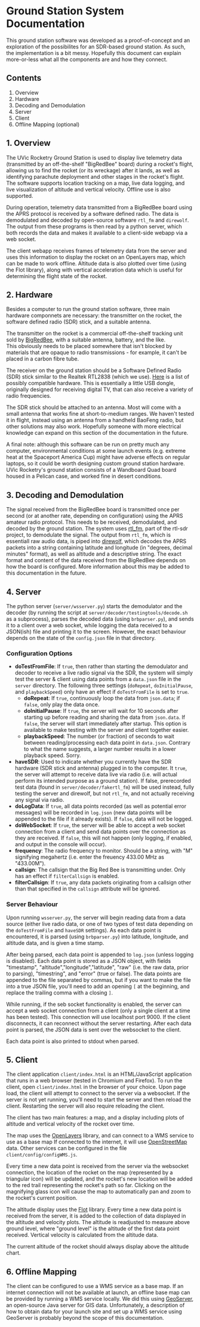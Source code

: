# Ground Station System Documentation

This ground station software was developed as a proof-of-concept and an exploration of the possibilites
for an SDR-based ground station.  As such, the implementation is a bit messy.  Hopefully this
document can explain more-or-less what all the components are and how they connect.

## Contents
 1. Overview
 2. Hardware
 3. Decoding and Demodulation
 4. Server
 5. Client
 6. Offline Mapping (optional)

## 1. Overview

The UVic Rocketry Ground Station is used to display live telemetry data (transmitted by
an off-the-shelf "BigRedBee" board) during a rocket's flight, allowing us to find the rocket
(or its wreckage) after it lands, as well as identifying parachute deployment and other stages
in the rocket's flight.  The software supports location tracking on a map, live data logging, and
live visualization of altitude and vertical velocity.  Offline use is also supported.

During operation, telemetry data transmitted from a BigRedBee board using the APRS protocol is
received by a software defined radio.  The data is demodulated and decoded by open-source software
`rtl_fm` and `direwolf`.  The output from these programs is then read by a python server, which
both records the data and makes it available to a client-side webapp via a web socket.

The client webapp receives frames of telemetry data from the server and uses this information to
display the rocket on an OpenLayers map, which can be made to work offline.  Altitude data is
also plotted over time (using the Flot library), along with vertical acceleration data which
is useful for determining the flight state of the rocket.

## 2. Hardware

Besides a computer to run the ground station software, three main hardware componnets are necessary:
the transmitter on the rocket, the software defined radio (SDR) stick, and a suitable antenna.

The transmitter on the rocket is a commercial off-the-shelf tracking unit sold by 
[BigRedBee](http://www.bigredbee.com/), with a suitable antenna, battery, and the like.  
This obviously needs to be placed somewhere that isn't blocked by materials that are opaque to radio
transmissions - for example, it can't be placed in a carbon fibre tube.

The receiver on the ground station should be a Software Defined Radio (SDR) stick similar to the
Realtek RTL2838 (which we use).  [Here](http://www.rtlsdr.com/2012/04/rtlsdr-compatibility-list/) 
is a list of possibly compatible hardware.  This is essentially a little USB dongle, originally
designed for receiving digital TV, that can also receive a variety of radio frequencies.

The SDR stick should be attached to an antenna.  Most will come with a small antenna that works fine
at short-to-medium ranges.  We haven't tested it in flight, instead using an antenna from a handheld
BaoFeng radio, but other solutions may also work.  Hopefully someone with more electrical knowledge can
expand on this section of the documentation in the future.

A final note: although this software can be run on pretty much any computer, environmental conditions
at some launch events (e.g. extreme heat at the Spaceport America Cup) might have adverse effects on
regular laptops, so it could be worth designing custom ground station hardware.  UVic Rocketry's ground 
station consists of a Wandboard Quad board housed in a Pelican case, and worked fine in desert conditions.

## 3. Decoding and Demodulation

The signal received from the BigRedBee board is transmitted once per second (or at another rate, depending
on configuration) using the APRS amateur radio protocol.  This needs to be received, demodulated, and
decoded by the ground station. The system uses [rtl\_fm](http://kmkeen.com/rtl-demod-guide/), part of the 
rtl-sdr project, to demodulate the signal.  The output from `rtl_fm`, which is essentiall raw audio data, is
piped into [direwolf](https://github.com/wb2osz/direwolf), which decodes the APRS packets into a
string containing latitude and longitude (in "degrees, decimal minutes" format), as well as altitude and
a descriptive string.  The exact format and content of the data received from the BigRedBee depends on how
the board is configured.  More information about this may be added to this documentation in the future.

## 4. Server

The python server (`server/wsserver.py`) starts the demodulator and the decoder (by running the script
at `server/decoder/testingtools/decode.sh` as a subprocess), parses the decoded data
(using `brbparser.py`), and sends it to a client over a web socket, 
while logging the data received to a JSON(ish) file 
and printing it to the screen.  However, the exact behaviour depends on the state of the `config.json`
file in that directory.

### Configuration Options

- **doTestFromFile**: If `true`, then rather than starting the demodulator and decoder to receive a live
radio signal via the SDR, the system will simply test the server & client using data points from a 
`data.json` file in the `server` directory.  The following three settings (`doRepeat`, `doInitialPause`,
and `playbackSpeed`) only have an effect if `doTestFromFile` is set to `true`.
  + **doRepeat**: If `true`, continuously loop the data from `json.data`; if `false`, only play the data 
once.
  + **doInitialPause**: If `true`, the server will wait for 10 seconds after starting up before reading and
sharing the data from `json.data`.  If `false`, the server will start immediately after startup.  This
option is available to make testing with the server and client together easier.
  + **playbackSpeed**: The number (or fraction) of seconds to wait between reading/processing each data
point in `data.json`.  Contrary to what the name suggests, a larger number results in a lower playback
speed.  Sorry.
- **haveSDR**: Used to indicate whether you currently have the SDR hardware (SDR stick and antenna)
plugged in to the computer.  It `true`, the server will attempt to receive data live via radio (i.e.
will actual perform its intended purpose as a ground station).  If false,
prerecorded test data (found in `server/decoder/fakertl_fm`) will be used instead, fully testing the
server and direwolf, but not `rtl_fm`, and not actually receiving any signal via radio.
- **doLogData**: If `true`, all data points recorded (as well as potential error messages) will be recorded
in `log.json` (new data points will be appended to the file if it already exists).  If `false`, data will
not be logged.
- **doWebSocket**: If `true`, the server will be able to accept a web socket connection from a client and
send data points over the connection as they are received.  If `false`, this will not happen (only logging,
if enabled, and output in the console will occur).
- **frequency**: The radio frequency to monitor.  Should be a string, with "M" signifying megahertz (i.e.
enter the freuency 433.00 MHz as "433.00M").
- **callsign**: The callsign that the Big Red Bee is transmitting under.  Only has an effect if 
`filterCallsign` is enabled.
- **filterCallsign**: If `true`, any data packets originating from a callsign other than that specified
in the `callsign` attribute will be ignored.

### Server Behaviour

Upon running `wsserver.py`, the server will begin reading data from a data source (either live radio
data, or one of two types of test data depending on the `doTestFromFile` and `haveSDR` settings). As
each data point is encountered, it is parsed (using `brbparser.py`) into latitude, longitude, and 
altitude data, and is given a time stamp.  

After being parsed, each data point is appended to `log.json` (unless logging is disabled).  Each
data point is stored as a JSON object, with fields "timestamp", "altitude","longitude","latitude",
"raw" (i.e. the raw data, prior to parsing), "timestring", and "error" (true or false).  The
data points are appended to the file separated by commas, but if you want to make the file into
a true JSON file, you'll need to add an opening `[` at the beginning, and replace the trailing
comma with a closing `]`.

While running, if the seb socket functionality is enabled, the server can accept a web socket 
connection from a client (only a single client at a time has been tested).  This connection
will use localhost port 9000.  If the client 
disconnects, it can reconnect without the server restarting.  After each data point is parsed, the
JSON data is sent over the websocket to the client.

Each data point is also printed to stdout when parsed.


## 5. Client

The client application `client/index.html` is an HTML/JavaScript application that runs in a 
web browser (tested in Chromium and Firefox).  To run the client, open `client/index.html` in
the browser of your choice.  Upon page load, the client will attempt to connect to the server
via a websocket.  If the server is not yet running, you'll need to start the server and then
reload the client.  Restarting the server will also require reloading the client.

The client has two main features: a map, and a display including plots of altitude and vertical
velocity of the rocket over time.

The map uses the [OpenLayers](https://openlayers.org/) library, and can connect to a 
WMS service to use as a base map  If
connected to the internet, it will use [OpenStreetMap](https://www.openstreetmap.org) data. Other 
services can be configured in the file `client/config/configWMS.js`.

Every time a new data point is received from the server via the websocket connection, the location
of the rocket on the map (represented by a triangular icon) will be updated, and the rocket's new 
location will be added to the red trail representing the rocket's path so far.  Clicking on the magnifying
glass icon will cause the map to automatically pan and zoom to the rocket's current position.

The altitude display uses the [Flot](http://www.flotcharts.org/) library. 
Every time a new data point is received from the server, it is added to the collection of data
displayed in the altitude and velocity plots.  The altitude is readjusted to measure above
ground level, where "ground level" is the altitude of the first data point received.
Vertical velocity is calculated from the altitude data.

The current altitude of the rocket should always display above the altitude chart.

## 6. Offline Mapping

The client can be configured to use a WMS service as a base map.  If an internet connection will not be
available at launch, an offline base map can be provided by running a WMS service locally.  We did
this using [GeoServer](http://geoserver.org/), an open-source Java server for GIS data.  Unfortunately, 
a description of how to obtain data for your launch site and set up a WMS service using 
GeoServer is probably beyond the scope of this documentation.


